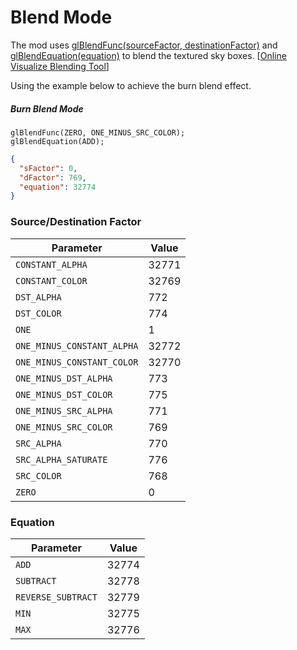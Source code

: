 # Blend Mode
The mod uses [glBlendFunc(sourceFactor, destinationFactor)](https://www.khronos.org/registry/OpenGL-Refpages/gl4/html/glBlendFunc.xhtml) and [glBlendEquation(equation)](https://www.khronos.org/registry/OpenGL-Refpages/gl4/html/glBlendEquation.xhtml) to blend the textured sky boxes.
[[Online Visualize Blending Tool](https://www.andersriggelsen.dk/glblendfunc.php)]

Using the example below to achieve the burn blend effect.

##### Burn Blend Mode
```
glBlendFunc(ZERO, ONE_MINUS_SRC_COLOR);
glBlendEquation(ADD);
```

```json
{
  "sFactor": 0,
  "dFactor": 769,
  "equation": 32774
}
```


### Source/Destination Factor
| Parameter                  | Value |
|----------------------------|-------|
| `CONSTANT_ALPHA`           | 32771 |
| `CONSTANT_COLOR`           | 32769 |
| `DST_ALPHA`                | 772   |
| `DST_COLOR`                | 774   |
| `ONE`                      | 1     |
| `ONE_MINUS_CONSTANT_ALPHA` | 32772 |
| `ONE_MINUS_CONSTANT_COLOR` | 32770 |
| `ONE_MINUS_DST_ALPHA`      | 773   |
| `ONE_MINUS_DST_COLOR`      | 775   |
| `ONE_MINUS_SRC_ALPHA`      | 771   |
| `ONE_MINUS_SRC_COLOR`      | 769   |
| `SRC_ALPHA`                | 770   |
| `SRC_ALPHA_SATURATE`       | 776   |
| `SRC_COLOR`                | 768   |
| `ZERO`                     | 0     |

### Equation
| Parameter          | Value |
|--------------------|-------|
| `ADD`              | 32774 |
| `SUBTRACT`         | 32778 |
| `REVERSE_SUBTRACT` | 32779 |
| `MIN`              | 32775 |
| `MAX`              | 32776 |

